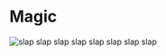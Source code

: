 # Magic

![slap slap slap slap slap slap slap slap](http://38.media.tumblr.com/773b3de3653e0e83ace58cc487d70928/tumblr_nkc5k2NCu81rlw6b1o1_400.gif)
